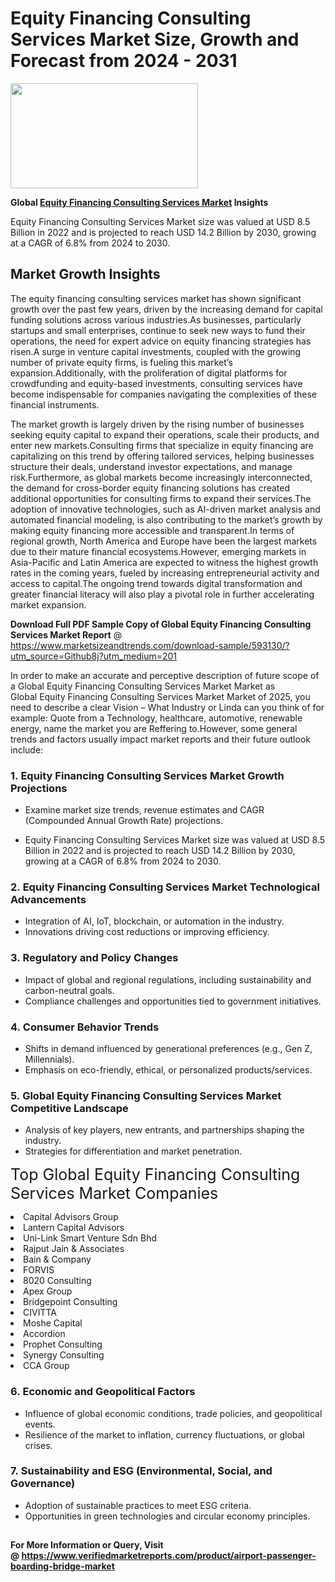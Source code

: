 <H1>Equity Financing Consulting Services Market Size, Growth and Forecast from 2024 - 2031</H1><img class="aligncenter size-medium wp-image-584254" src="https://thirdeyenews.in/wp-content/uploads/2024/09/Global-Market-Research-300x168.jpeg" alt="" width="300" height="168" /><p><strong>Global&nbsp;<a href="https://www.marketsizeandtrends.com/download-sample/593130/?utm_source=Github8j?utm_medium=201">Equity Financing Consulting Services Market</a> Insights</strong></p><p>Equity Financing Consulting Services Market size was valued at USD 8.5 Billion in 2022 and is projected to reach USD 14.2 Billion by 2030, growing at a CAGR of 6.8% from 2024 to 2030.</p><p><h2>Market Growth Insights</h2> <p>The equity financing consulting services market has shown significant growth over the past few years, driven by the increasing demand for capital funding solutions across various industries.As businesses, particularly startups and small enterprises, continue to seek new ways to fund their operations, the need for expert advice on equity financing strategies has risen.A surge in venture capital investments, coupled with the growing number of private equity firms, is fueling this market’s expansion.Additionally, with the proliferation of digital platforms for crowdfunding and equity-based investments, consulting services have become indispensable for companies navigating the complexities of these financial instruments.</p> <p>The market growth is largely driven by the rising number of businesses seeking equity capital to expand their operations, scale their products, and enter new markets.Consulting firms that specialize in equity financing are capitalizing on this trend by offering tailored services, helping businesses structure their deals, understand investor expectations, and manage risk.Furthermore, as global markets become increasingly interconnected, the demand for cross-border equity financing solutions has created additional opportunities for consulting firms to expand their services.The adoption of innovative technologies, such as AI-driven market analysis and automated financial modeling, is also contributing to the market’s growth by making equity financing more accessible and transparent.In terms of regional growth, North America and Europe have been the largest markets due to their mature financial ecosystems.However, emerging markets in Asia-Pacific and Latin America are expected to witness the highest growth rates in the coming years, fueled by increasing entrepreneurial activity and access to capital.The ongoing trend towards digital transformation and greater financial literacy will also play a pivotal role in further accelerating market expansion.</p> <p><span class=""><strong>Download Full PDF Sample Copy of Global Equity Financing Consulting Services Market Report</strong> @ <a href="https://www.marketsizeandtrends.com/download-sample/593130/?utm_source=Github8j?utm_medium=201" target="_blank">https://www.marketsizeandtrends.com/download-sample/593130/?utm_source=Github8j?utm_medium=201</a></span></p><p>In order to make an accurate and perceptive description of future scope of a Global&nbsp;Equity Financing Consulting Services Market Market as Global&nbsp;Equity Financing Consulting Services Market Market of 2025, you need to describe a clear Vision &ndash; What Industry or Linda can you think of for example: Quote from a Technology, healthcare, automotive, renewable energy, name the market you are Reffering to.However, some general trends and factors usually impact market reports and their future outlook include:</p><h3>1.&nbsp;<strong>Equity Financing Consulting Services Market Growth Projections</strong></h3><ul><li>Examine market size trends, revenue estimates and CAGR (Compounded Annual Growth Rate) projections.</li><li><p>Equity Financing Consulting Services Market size was valued at USD 8.5 Billion in 2022 and is projected to reach USD 14.2 Billion by 2030, growing at a CAGR of 6.8% from 2024 to 2030.</p></li></ul><h3>2.&nbsp;<strong>Equity Financing Consulting Services Market Technological Advancements</strong></h3><ul><li>Integration of AI, IoT, blockchain, or automation in the industry.</li><li>Innovations driving cost reductions or improving efficiency.</li></ul><h3>3.&nbsp;<strong>Regulatory and Policy Changes</strong></h3><ul><li>Impact of global and regional regulations, including sustainability and carbon-neutral goals.</li><li>Compliance challenges and opportunities tied to government initiatives.</li></ul><h3>4.&nbsp;<strong>Consumer Behavior Trends</strong></h3><ul><li>Shifts in demand influenced by generational preferences (e.g., Gen Z, Millennials).</li><li>Emphasis on eco-friendly, ethical, or personalized products/services.</li></ul><h3>5.&nbsp;<strong>Global Equity Financing Consulting Services Market Competitive Landscape</strong></h3><ul><li>Analysis of key players, new entrants, and partnerships shaping the industry.</li><li>Strategies for differentiation and market penetration.</li></ul><p data-pm-slice="1 1 []"><span style="color: inherit; font-family: inherit; font-size: 25px;">Top Global Equity Financing Consulting Services Market Companies</span></p><div class="" data-test-id=""><p><li>Capital Advisors Group</li><li> Lantern Capital Advisors</li><li> Uni-Link Smart Venture Sdn Bhd</li><li> Rajput Jain & Associates</li><li> Bain & Company</li><li> FORVIS</li><li> 8020 Consulting</li><li> Apex Group</li><li> Bridgepoint Consulting</li><li> CIVITTA</li><li> Moshe Capital</li><li> Accordion</li><li> Prophet Consulting</li><li> Synergy Consulting</li><li> CCA Group</li></p></div><h3>6.&nbsp;<strong>Economic and Geopolitical Factors</strong></h3><ul><li>Influence of global economic conditions, trade policies, and geopolitical events.</li><li>Resilience of the market to inflation, currency fluctuations, or global crises.</li></ul><h3>7.&nbsp;<strong>Sustainability and ESG (Environmental, Social, and Governance)</strong></h3><ul><li>Adoption of sustainable practices to meet ESG criteria.</li><li>Opportunities in green technologies and circular economy principles.</li></ul><h2><strong style="font-size: 14px;">For More Information or Query, Visit @&nbsp;</strong><a style="background-color: #ffffff; font-size: 14px;" href="https://www.marketsizeandtrends.com/report/equity-financing-consulting-services-market/" target="_blank">https://www.verifiedmarketreports.com/product/airport-passenger-boarding-bridge-market</a></h2>